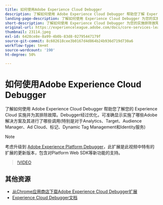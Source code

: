 ```yaml
---
title: 如何使用Adobe Experience Cloud Debugger
description: 了解如何使用 Adobe Experience Cloud Debugger 帮助您了解 Experience Cloud 实施并对这些实施进行故障排除。
landing-page-description: 了解如何使用 Experience Cloud Debugger 为您的实施排除故障。了解实施了什么 Adobe 解决方案及其作出了什么调用。
short-description: 了解如何使用 Experience Cloud Debugger 为您的实施排除故障。了解实施了什么 Adobe 解决方案及其作出了什么调用。
original-url: https://experienceleague.adobe.com/docs/core-services-learn/tutorials/debugger/use-the-experience-cloud-debugger.html
thumbnail: 23114.jpeg
exl-id: 6428ce8e-8a99-4b0b-83d8-02795447179f
source-git-commit: 8c602618cee3b0167d4d864b24b936d719d730a6
workflow-type: tm+mt
source-wordcount: '190'
ht-degree: 50%

---
```


# 如何使用Adobe Experience Cloud Debugger

了解如何使用 Adobe Experience Cloud Debugger 帮助您了解您的 Experience Cloud 实施并为其排除故障。Debugger经过优化，可准确显示实施了哪些Adobe解决方案及其进行了哪些调用(特别是对于Analytics、Target、Audience Manager、Ad Cloud、标记、Dynamic Tag Management和Identity服务)

>[!NOTE]
>
>考虑升级到 [Adobe Experience Platform Debugger](../overview.md)，此扩展是此视频中特有的扩展的更新版本，包含对Platform Web SDK等新功能的支持。


>[!VIDEO](https://video.tv.adobe.com/v/23064/?quality=12)

## 其他资源

* [从Chrome应用商店下载Adobe Experience Cloud Debugger扩展](https://chrome.google.com/webstore/detail/adobe-experience-cloud-de/ocdmogmohccmeicdhlhhgepeaijenapj)
* [Experience Cloud Debugger文档](https://experienceleague.adobe.com/docs/debugger/using/experience-cloud-debugger.html)
